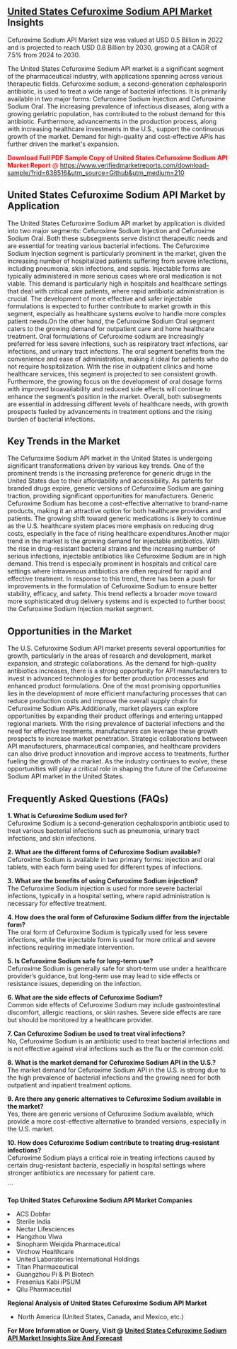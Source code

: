 <h2><a href="https://www.verifiedmarketreports.com/download-sample/?rid=638516&amp;utm_source=Github&amp;utm_medium=210" target="_blank">United States Cefuroxime Sodium API Market</a> Insights</h2><p>Cefuroxime Sodium API Market size was valued at USD 0.5 Billion in 2022 and is projected to reach USD 0.8 Billion by 2030, growing at a CAGR of 7.5% from 2024 to 2030.</p><p><p>The United States Cefuroxime Sodium API market is a significant segment of the pharmaceutical industry, with applications spanning across various therapeutic fields. Cefuroxime sodium, a second-generation cephalosporin antibiotic, is used to treat a wide range of bacterial infections. It is primarily available in two major forms: Cefuroxime Sodium Injection and Cefuroxime Sodium Oral. The increasing prevalence of infectious diseases, along with a growing geriatric population, has contributed to the robust demand for this antibiotic. Furthermore, advancements in the production process, along with increasing healthcare investments in the U.S., support the continuous growth of the market. Demand for high-quality and cost-effective APIs has further driven the market's expansion.<p><span class=""><span style="color: #ff0000;"><strong>Download Full PDF Sample Copy of United States Cefuroxime Sodium API Market Report</strong> @ </span><a href="https://www.verifiedmarketreports.com/download-sample/?rid=638516&amp;utm_source=Github&amp;utm_medium=210" target="_blank">https://www.verifiedmarketreports.com/download-sample/?rid=638516&amp;utm_source=Github&amp;utm_medium=210</a></span></p></p><h2>United States Cefuroxime Sodium API Market by Application</h2><p>The United States Cefuroxime Sodium API market by application is divided into two major segments: Cefuroxime Sodium Injection and Cefuroxime Sodium Oral. Both these subsegments serve distinct therapeutic needs and are essential for treating various bacterial infections. The Cefuroxime Sodium Injection segment is particularly prominent in the market, given the increasing number of hospitalized patients suffering from severe infections, including pneumonia, skin infections, and sepsis. Injectable forms are typically administered in more serious cases where oral medication is not viable. This demand is particularly high in hospitals and healthcare settings that deal with critical care patients, where rapid antibiotic administration is crucial. The development of more effective and safer injectable formulations is expected to further contribute to market growth in this segment, especially as healthcare systems evolve to handle more complex patient needs.On the other hand, the Cefuroxime Sodium Oral segment caters to the growing demand for outpatient care and home healthcare treatment. Oral formulations of Cefuroxime sodium are increasingly preferred for less severe infections, such as respiratory tract infections, ear infections, and urinary tract infections. The oral segment benefits from the convenience and ease of administration, making it ideal for patients who do not require hospitalization. With the rise in outpatient clinics and home healthcare services, this segment is projected to see consistent growth. Furthermore, the growing focus on the development of oral dosage forms with improved bioavailability and reduced side effects will continue to enhance the segment’s position in the market. Overall, both subsegments are essential in addressing different levels of healthcare needs, with growth prospects fueled by advancements in treatment options and the rising burden of bacterial infections.<h2>Key Trends in the Market</h2><p>The Cefuroxime Sodium API market in the United States is undergoing significant transformations driven by various key trends. One of the prominent trends is the increasing preference for generic drugs in the United States due to their affordability and accessibility. As patents for branded drugs expire, generic versions of Cefuroxime Sodium are gaining traction, providing significant opportunities for manufacturers. Generic Cefuroxime Sodium has become a cost-effective alternative to brand-name products, making it an attractive option for both healthcare providers and patients. The growing shift toward generic medications is likely to continue as the U.S. healthcare system places more emphasis on reducing drug costs, especially in the face of rising healthcare expenditures.Another major trend in the market is the growing demand for injectable antibiotics. With the rise in drug-resistant bacterial strains and the increasing number of serious infections, injectable antibiotics like Cefuroxime Sodium are in high demand. This trend is especially prominent in hospitals and critical care settings where intravenous antibiotics are often required for rapid and effective treatment. In response to this trend, there has been a push for improvements in the formulation of Cefuroxime Sodium to ensure better stability, efficacy, and safety. This trend reflects a broader move toward more sophisticated drug delivery systems and is expected to further boost the Cefuroxime Sodium Injection market segment.<h2>Opportunities in the Market</h2><p>The U.S. Cefuroxime Sodium API market presents several opportunities for growth, particularly in the areas of research and development, market expansion, and strategic collaborations. As the demand for high-quality antibiotics increases, there is a strong opportunity for API manufacturers to invest in advanced technologies for better production processes and enhanced product formulations. One of the most promising opportunities lies in the development of more efficient manufacturing processes that can reduce production costs and improve the overall supply chain for Cefuroxime Sodium APIs.Additionally, market players can explore opportunities by expanding their product offerings and entering untapped regional markets. With the rising prevalence of bacterial infections and the need for effective treatments, manufacturers can leverage these growth prospects to increase market penetration. Strategic collaborations between API manufacturers, pharmaceutical companies, and healthcare providers can also drive product innovation and improve access to treatments, further fueling the growth of the market. As the industry continues to evolve, these opportunities will play a critical role in shaping the future of the Cefuroxime Sodium API market in the United States.<h2>Frequently Asked Questions (FAQs)</h2><p><strong>1. What is Cefuroxime Sodium used for?</strong><br>Cefuroxime Sodium is a second-generation cephalosporin antibiotic used to treat various bacterial infections such as pneumonia, urinary tract infections, and skin infections.</p><p><strong>2. What are the different forms of Cefuroxime Sodium available?</strong><br>Cefuroxime Sodium is available in two primary forms: injection and oral tablets, with each form being used for different types of infections.</p><p><strong>3. What are the benefits of using Cefuroxime Sodium injection?</strong><br>The Cefuroxime Sodium injection is used for more severe bacterial infections, typically in a hospital setting, where rapid administration is necessary for effective treatment.</p><p><strong>4. How does the oral form of Cefuroxime Sodium differ from the injectable form?</strong><br>The oral form of Cefuroxime Sodium is typically used for less severe infections, while the injectable form is used for more critical and severe infections requiring immediate intervention.</p><p><strong>5. Is Cefuroxime Sodium safe for long-term use?</strong><br>Cefuroxime Sodium is generally safe for short-term use under a healthcare provider’s guidance, but long-term use may lead to side effects or resistance issues, depending on the infection.</p><p><strong>6. What are the side effects of Cefuroxime Sodium?</strong><br>Common side effects of Cefuroxime Sodium may include gastrointestinal discomfort, allergic reactions, or skin rashes. Severe side effects are rare but should be monitored by a healthcare provider.</p><p><strong>7. Can Cefuroxime Sodium be used to treat viral infections?</strong><br>No, Cefuroxime Sodium is an antibiotic used to treat bacterial infections and is not effective against viral infections such as the flu or the common cold.</p><p><strong>8. What is the market demand for Cefuroxime Sodium API in the U.S.?</strong><br>The market demand for Cefuroxime Sodium API in the U.S. is strong due to the high prevalence of bacterial infections and the growing need for both outpatient and inpatient treatment options.</p><p><strong>9. Are there any generic alternatives to Cefuroxime Sodium available in the market?</strong><br>Yes, there are generic versions of Cefuroxime Sodium available, which provide a more cost-effective alternative to branded versions, especially in the U.S. market.</p><p><strong>10. How does Cefuroxime Sodium contribute to treating drug-resistant infections?</strong><br>Cefuroxime Sodium plays a critical role in treating infections caused by certain drug-resistant bacteria, especially in hospital settings where stronger antibiotics are necessary for patient care.</p>```</p><p><strong>Top United States Cefuroxime Sodium API Market Companies</strong></p><div data-test-id=""><p><li>ACS Dobfar</li><li> Sterile India</li><li> Nectar Lifesciences</li><li> Hangzhou Viwa</li><li> Sinopharm Weiqida Pharmaceutical</li><li> Virchow Healthcare</li><li> United Laboratories International Holdings</li><li> Titan Pharmaceutical</li><li> Guangzhou Pi & Pi Biotech</li><li> Fresenius Kabi iPSUM</li><li> Qilu Pharmaceutial</li></p><div><strong>Regional Analysis of&nbsp;United States Cefuroxime Sodium API Market</strong></div><ul><li dir="ltr"><p dir="ltr">North America&nbsp;(United States, Canada, and Mexico, etc.)</p></li></ul><p><strong>For More Information or Query, Visit @&nbsp;</strong><strong><a href="https://www.verifiedmarketreports.com/product/cefuroxime-sodium-api-market/?utm_source=Github&amp;utm_medium=210" target="_blank">United States Cefuroxime Sodium API Market Insights Size And Forecast</a></strong></p></div>
